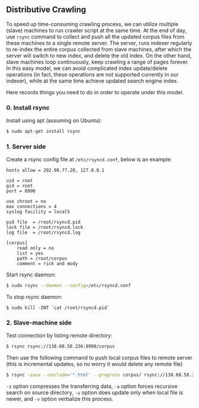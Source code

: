 ## Distributive Crawling

To speed up time-consuming crawling process, we can utilize multiple (slave) machines
to run crawler script at the same time.
At the end of day, use `rsync` command to collect and push all the updated corpus
files from these machines to a single remote server.
The server, runs indexer regularly to re-index the entire corpus collected from slave
machines, after which the server will switch to new index, and delete the old index.
On the other hand, slave machines loop continuously, keep crawling a range of pages
forever.
In this easy model, we can avoid complicated index update/delete operations (in fact,
these operations are not supported currently in our indexer), while at the same time
achieve updated search engine index.

Here records things you need to do in order to operate under this model.

### 0. Install rsync
Install using apt (assuming on Ubuntu):
```sh
$ sudo apt-get install rsync
```

### 1. Server side
Create a rsync config file at `/etc/rsyncd.conf`, below is an example:
```
hosts allow = 202.98.77.20, 127.0.0.1

uid = root
gid = root
port = 8990

use chroot = no
max connections = 4
syslog facility = local5

pid file  = /root/rsyncd.pid
lock file = /root/rsyncd.lock
log file  = /root/rsyncd.log

[corpus]
	read only = no
	list = yes
	path = /root/corpus
	comment = rick and mody
```

Start rsync daemon:
```sh
$ sudo rsync --daemon --config=/etc/rsyncd.conf
```

To stop rsync daemon:
```
$ sudo kill -INT `cat /root/rsyncd.pid`
```

### 2. Slave-machine side
Test connection by listing remote directory:
```sh
$ rsync rsync://138.68.58.236:8990/corpus
```

Then use the following command to push local corpus files to remote server
(this is incremental updates, so no worry it would delete any remote file)
```sh
$ rsync -zauv --exclude='*.html' --progress corpus/ rsync://138.68.58.236:8990/corpus
```
`-z` option compresses the transferring data, `-a` option forces recursive search on
source directory, `-u` option does update only when local file is newer, and `-v` option
verbalize this process.
